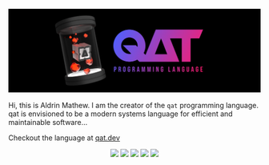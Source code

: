 ![qat_colorful_cover](https://github.com/qatlang/media/raw/main/images/qat_fancy_cover.png)

Hi, this is Aldrin Mathew. I am the creator of the `qat` programming language. qat is envisioned to be a modern systems language for efficient and maintainable software...

Checkout the language at [qat.dev](https://qat.dev)

<div><center>
<a href="https://github.com/qatlang/qat/releases"><img src="https://img.shields.io/badge/Download-444444?style=for-the-badge&logo=github&logoColor=white"/></a>
<a href="https://github.com/sponsors/aldrinmathew" target="_blank" rel="noopener noreferrer"><img src="https://img.shields.io/badge/SPONSOR-9900FF?style=for-the-badge&logo=github&logoColor=white"/></a>
<a href="https://qat.dev" target="_blank" rel="noopener noreferrer"><img src="https://img.shields.io/badge/qat.dev-444444?style=for-the-badge&logoColor=white"/></a>
<a href="https://youtube.com/c/aldrinmathew" target="_blank" rel="noopener noreferrer"><img src="https://img.shields.io/badge/YouTube-FF0000?style=for-the-badge&logo=youtube&logoColor=white"/></a>
<a href="https://discord.gg/CNW3Uvptvd" target="_blank" rel="noopener noreferrer"><img src="https://img.shields.io/badge/Discord-3366DD?style=for-the-badge&logo=discord&logoColor=white"/></a>
</div>
